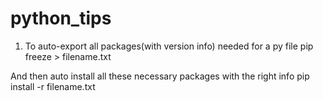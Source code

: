 # python_tips

1. To auto-export all packages(with version info) needed for a py file
pip freeze > filename.txt

And then auto install all these necessary packages with the right info
pip install -r filename.txt

